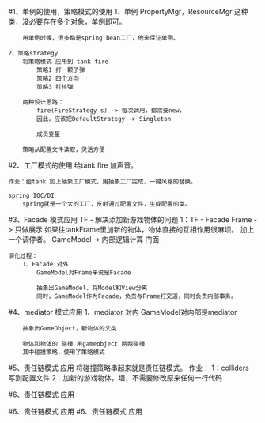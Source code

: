 #1、单例的使用，策略模式的使用
    1、单例
        PropertyMgr，ResourceMgr
        这种类，没必要存在多个对象，单例即可。
        
        用单例时候，很多都是spring bean工厂，他来保证单例。
        
    2、策略strategy
        将策略模式 应用到 tank fire
            策略1 打一颗子弹
            策略2 四个方向
            策略3 打核弹
        
        两种设计思路：
            fire(FireStrategy s) -> 每次调用，都需要new，
            因此，应该把DefaultStrategy -> Singleton
            
            成员变量 
            
        策略从配置文件读取，灵活方便
        
#2、工厂模式的使用
    给tank fire 加声音。
    
    作业：给tank 加上抽象工厂模式。用抽象工厂完成，一键风格的替换。
    
    spring IOC/DI
        spring就是一个大的工厂，反射通过配置文件，生成配置的类。
    
#3、Facade 模式应用
    TF - 解决添加新游戏物体的问题
    1：TF - Facade 
        Frame - > 只做展示
            如果往tankFrame里加新的物体，物体直接的互相作用很麻烦。
            加上一个调停者。
        GameModel -> 内部逻辑计算  门面
        
    
    演化过程：
        1、Facade 对外
            GameModel对Frame来说是Facade
            
            抽象出GameModel，将Model和View分离
            同时，GameModel作为Facade，负责与Frame打交道，同时负责内部事务。
   
    
#4、mediator 模式应用
    1、mediator 对内
        GameModel对内部是mediator
        
        抽象出GameObject，新物体的父类
        
        物体和物体的 碰撞 用gameobject 两两碰撞
        其中碰撞策略，使用了策略模式
        
#5、责任链模式 应用
    将碰撞策略串起来就是责任链模式。
    作业：
        1：colliders 写到配置文件
        2：加新的游戏物体，墙，不需要修改原来任何一行代码
        
#6、责任链模式 应用

#6、责任链模式 应用
#6、责任链模式 应用